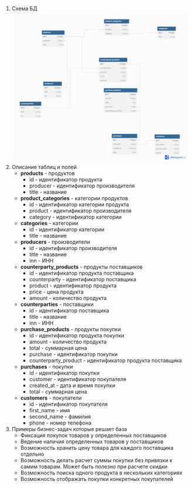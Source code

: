 1. Схема БД
![schema](/assets/schema.png "schema")
2. Описание таблиц и полей
    - **products** - продуктов
        - id - идентификатор продукта
        - producer - идентификатор производителя
        - title - название
   - **product_categories** - категории продуктов
       - id - идентификатор категории продукта
       - product - идентификатор производителя
       - category - идентификатор категории
   - **categories** - категории
       - id - идентификатор категории
       - title - название
   - **producers** - производители
       - id - идентификатор производителя
       - title - название
       - inn - ИНН
   - **counterparty_products** - продукты поставщиков
       - id - идентификатор продукта поставщика
       - counterparty - идентификатор поставщика
       - product - идентификатор продукта
       - price - цена продукта
       - amount - количество продукта
   - **counterparties** - поставщики
       - id - идентификатор поставщика
       - title - название
       - inn - ИНН
   - **purchase_products** - продукты покупки
       - id - идентификатор продукта покупки
       - amount - количество продукта
       - total - суммарная цена
       - purchase - идентификатор покупки
       - counterparty_product - идентификатор продукта поставщика
   - **purchases** - покупки
       - id - идентификатор покупки
       - customer - идентификатор покупателя
       - created_at - дата и время покупки
       - total - суммарная цена
   - **customers** - покупатели
       - id - идентификатор покупателя
       - first_name - имя
       - second_name - фамилия
       - phone - номер телефона
3. Примеры бизнес-задач которые решает база
   - Фиксация покупок товаров у определенных поставщиков
   - Ведение наличия определенных товаров у поставщиков
   - Возможность хранить цену товара для каждого поставщика отдельно
   - Возможность делать расчет суммы покупки без привязки к самим товарам. Может быть полезно при расчете скидки
   - Возможность поиска одного продукта в нескольких категориях
   - Возможность отображать покупки конкретных покупателей
   